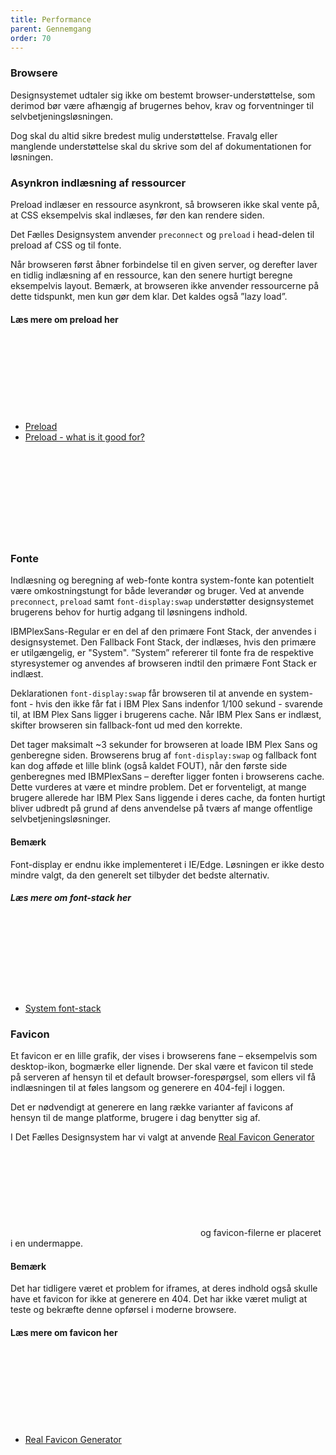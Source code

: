 ```yaml
---
title: Performance
parent: Gennemgang
order: 70
---
```

### Browsere

Designsystemet udtaler sig ikke om bestemt browser-understøttelse, som derimod bør være afhængig af brugernes behov, krav og forventninger til selvbetjeningsløsningen.

Dog skal du altid sikre bredest mulig understøttelse. Fravalg eller manglende understøttelse skal du skrive som del af dokumentationen for løsningen.

### Asynkron indlæsning af ressourcer

Preload indlæser en ressource asynkront, så browseren ikke skal vente på, at CSS eksempelvis skal indlæses, før den kan rendere siden.

Det Fælles Designsystem anvender `preconnect` og `preload` i head-delen til preload af CSS og til fonte.

Når browseren først åbner forbindelse til en given server, og derefter laver en tidlig indlæsning af en ressource, kan den senere hurtigt beregne eksempelvis layout. Bemærk, at browseren ikke anvender ressourcerne på dette tidspunkt, men kun gør dem klar. Det kaldes også ”lazy load”.

<h4 class="h5">Læs mere om preload her</h4>
<ul class="nobullet-list">
    <li><a href="https://www.w3.org/TR/preload/" class="icon-link">Preload<svg class="icon-svg" focusable="false" aria-hidden="true" tabindex="-1"><use xlink:href="#open-in-new"></use></svg></a></li>
    <li><a href="https://www.smashingmagazine.com/2016/02/preload-what-is-it-good-for/" class="icon-link">Preload - what is it good for?<svg class="icon-svg" focusable="false" aria-hidden="true" tabindex="-1"><use xlink:href="#open-in-new"></use></svg></a></li>
</ul>

### Fonte

Indlæsning og beregning af web-fonte kontra system-fonte kan potentielt være omkostningstungt for både leverandør og bruger. Ved at anvende `preconnect`, `preload` samt `font-display:swap` understøtter designsystemet brugerens behov for hurtig adgang til løsningens indhold.

IBMPlexSans-Regular er en del af den primære Font Stack, der anvendes i designsystemet. Den Fallback Font Stack, der indlæses, hvis den primære er utilgængelig, er "System". ”System” refererer til fonte fra de respektive styresystemer og anvendes af browseren indtil den primære Font Stack er indlæst.

Deklarationen `font-display:swap` får browseren til at anvende en system-font -  hvis den ikke får fat i IBM Plex Sans indenfor 1/100 sekund - svarende til, at IBM Plex Sans ligger i brugerens cache. Når IBM Plex Sans er indlæst, skifter browseren sin fallback-font ud med den korrekte.

Det tager maksimalt ~3 sekunder for browseren at loade IBM Plex Sans og genberegne siden. Browserens brug af `font-display:swap` og fallback font kan dog afføde et lille blink (også kaldet FOUT), når den første side genberegnes med IBMPlexSans – derefter ligger fonten i browserens cache. Dette vurderes at være et mindre problem. Det er forventeligt, at mange brugere allerede har IBM Plex Sans liggende i deres cache, da fonten hurtigt bliver udbredt på grund af dens anvendelse på tværs af mange offentlige selvbetjeningsløsninger.

#### Bemærk

Font-display er endnu ikke implementeret i IE/Edge. Løsningen er ikke desto mindre valgt, da den generelt set tilbyder det bedste alternativ.

##### Læs mere om font-stack her
<ul class="nobullet-list">
    <li><a href="https://css-tricks.com/snippets/css/system-font-stack/" class="icon-link">System font-stack<svg class="icon-svg" focusable="false" aria-hidden="true" tabindex="-1"><use xlink:href="#open-in-new"></use></svg></a></li>
</ul>

### Favicon

Et favicon er en lille grafik, der vises i browserens fane – eksempelvis som desktop-ikon, bogmærke eller lignende. Der skal være et favicon til stede på serveren af hensyn til et default browser-forespørgsel, som ellers vil få indlæsningen til at føles langsom og generere en 404-fejl i loggen.

Det er nødvendigt at generere en lang række varianter af favicons af hensyn til de mange platforme, brugere i dag benytter sig af.

I Det Fælles Designsystem har vi valgt at anvende <a href="https://realfavicongenerator.net/" class="icon-link">Real Favicon Generator<svg class="icon-svg" focusable="false" aria-hidden="true" tabindex="-1"><use xlink:href="#open-in-new"></use></svg></a>  og  favicon-filerne er placeret i en undermappe.

#### Bemærk

Det har tidligere været et problem for iframes, at deres indhold også skulle have et favicon for ikke at generere en 404. Det har ikke været muligt at teste og bekræfte denne opførsel i moderne browsere.

<h4 class="h5">Læs mere om favicon her</h4>
<ul class="nobullet-list">
    <li><a href="https://realfavicongenerator.net/" class="icon-link">Real Favicon Generator<svg class="icon-svg" focusable="false" aria-hidden="true" tabindex="-1"><use xlink:href="#open-in-new"></use></svg></a></li>
</ul>
